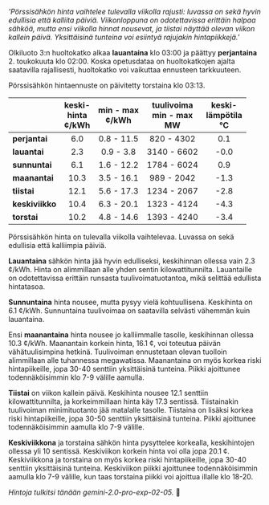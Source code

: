 *'Pörssisähkön hinta vaihtelee tulevalla viikolla rajusti: luvassa on sekä hyvin edullisia että kalliita päiviä. Viikonloppuna on odotettavissa erittäin halpaa sähköä, mutta ensi viikolla hinnat nousevat, ja tiistai näyttää olevan viikon kallein päivä. Yksittäisinä tunteina voi esiintyä rajujakin hintapiikkejä.'*


Olkiluoto 3:n huoltokatko alkaa **lauantaina** klo 03:00 ja päättyy **perjantaina** 2. toukokuuta klo 02:00. Koska opetusdataa on huoltokatkojen ajalta saatavilla rajallisesti, huoltokatko voi vaikuttaa ennusteen tarkkuuteen.

Pörssisähkön hintaennuste on päivitetty torstaina klo 03:13.

| | keski-<br>hinta<br>¢/kWh | min - max<br>¢/kWh | tuulivoima<br>min - max<br>MW | keski-<br>lämpötila<br>°C |
|:-------------|:----------------:|:----------------:|:-------------:|:-------------:|
| **perjantai**  | 6.0 | 0.8 - 11.5  | 820 - 4302  |  0.1 |
| **lauantai**   | 2.3 | 0.9 - 3.8   | 3140 - 6602 | -0.0 |
| **sunnuntai**  | 6.1 | 1.6 - 12.2  | 1784 - 6024 |  0.9 |
| **maanantai** | 10.3 | 3.5 - 16.1  | 989 - 2042  | -1.3 |
| **tiistai**   | 12.1 | 5.6 - 17.3  | 1234 - 2067 | -2.8 |
| **keskiviikko**| 10.4 | 6.3 - 20.1  | 1323 - 4124 | -4.3 |
| **torstai**  | 10.2 | 4.8 - 14.6  | 1393 - 4240 | -3.4 |

Pörssisähkön hinta on tulevalla viikolla vaihtelevaa. Luvassa on sekä edullisia että kalliimpia päiviä.

**Lauantaina** sähkön hinta jää hyvin edulliseksi, keskihinnan ollessa vain 2.3 ¢/kWh. Hinta on alimmillaan alle yhden sentin kilowattitunnilta. Lauantaille on odotettavissa erittäin runsasta tuulivoimatuotantoa, mikä selittää edullista hintatasoa.

**Sunnuntaina** hinta nousee, mutta pysyy vielä kohtuullisena. Keskihinta on 6.1 ¢/kWh. Sunnuntaina tuulivoimaa on saatavilla selvästi vähemmän kuin lauantaina.

Ensi **maanantaina** hinta nousee jo kalliimmalle tasolle, keskihinnan ollessa 10.3 ¢/kWh. Maanantain korkein hinta, 16.1 ¢, voi toteutua päivän vähätuulisimpina hetkinä. Tuulivoiman ennustetaan olevan tuolloin alimmillaan alle tuhannessa megawatissa. Maanantaina on myös korkea riski hintapiikeille, jopa 30-40 senttiin yksittäisinä tunteina. Piikki ajoittunee todennäköisimmin klo 7-9 välille aamulla.

**Tiistai** on viikon kallein päivä. Keskihinta nousee 12.1 senttiin kilowattitunnilta, ja korkeimmillaan hinta käy 17.3 sentissä. Tiistainakin tuulivoiman minimituotanto jää matalalle tasolle. Tiistaina on lisäksi korkea riski hintapiikeille, jopa 30-50 senttiin yksittäisinä tunteina. Piikki ajoittunee todennäköisimmin aamulla klo 7-9 välille.

**Keskiviikkona** ja torstaina sähkön hinta pysyttelee korkealla, keskihintojen ollessa yli 10 sentissä. Keskiviikon korkein hinta voi olla jopa 20.1 ¢. Keskiviikkona ja torstaina on myös korkea riski hintapiikeille, jopa 30-40 senttiin yksittäisinä tunteina. Keskiviikon piikki ajoittunee todennäköisimmin aamulla klo 7-9 välille, kun taas torstaina piikki voi ajoittua illalle klo 18-20.

*Hintoja tulkitsi tänään gemini-2.0-pro-exp-02-05.* 💨

